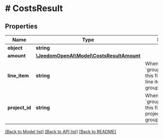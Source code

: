# # CostsResult

## Properties

Name | Type | Description | Notes
------------ | ------------- | ------------- | -------------
**object** | **string** |  |
**amount** | [**\JeedomOpenAI\Model\CostsResultAmount**](CostsResultAmount.md) |  | [optional]
**line_item** | **string** | When &#x60;group_by&#x3D;line_item&#x60;, this field provides the line item of the grouped costs result. | [optional]
**project_id** | **string** | When &#x60;group_by&#x3D;project_id&#x60;, this field provides the project ID of the grouped costs result. | [optional]

[[Back to Model list]](../../README.md#models) [[Back to API list]](../../README.md#endpoints) [[Back to README]](../../README.md)
